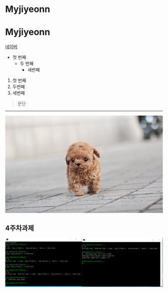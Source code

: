 # Myjiyeonn
# Myjiyeonn

[네이버](http://naver.com)

- 첫 번째
  - 두 번째
    - 세번째
    
1. 첫 번째
2. 두번째 
3. 세번째 

>문단

* * *

<img width="" height="" src="./Pic/푸들 1).jfif"></img>

## 4주차과제
<img width="" height="" src="./Pic/4주차.PNG"></img>
